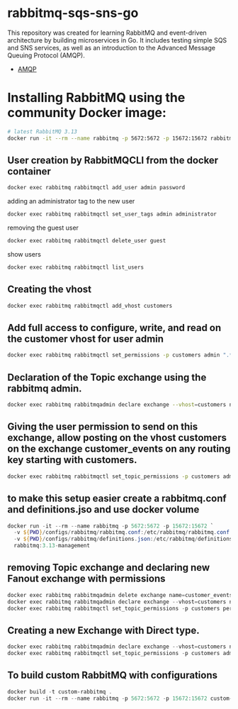 # rabbitmq-sqs-sns-go
This repository was created for learning RabbitMQ and event-driven architecture by building microservices in Go. It includes testing simple SQS and SNS services, as well as an introduction to the Advanced Message Queuing Protocol (AMQP).
- [AMQP](https://www.rabbitmq.com/tutorials/amqp-concepts)

# Installing RabbitMQ using the community Docker image:
```bash
# latest RabbitMQ 3.13
docker run -it --rm --name rabbitmq -p 5672:5672 -p 15672:15672 rabbitmq:3.13-management
```
## User creation by RabbitMQCLI from the docker container
```bash
docker exec rabbitmq rabbitmqctl add_user admin password
```
adding an administrator tag to the new user
```bash
docker exec rabbitmq rabbitmqctl set_user_tags admin administrator
```
removing the guest user
```bash
docker exec rabbitmq rabbitmqctl delete_user guest
```
show users
```bash
docker exec rabbitmq rabbitmqctl list_users
```

## Creating the vhost
```bash
docker exec rabbitmq rabbitmqctl add_vhost customers
```

## Add full access to configure, write, and read on the customer vhost for user admin
```bash
docker exec rabbitmq rabbitmqctl set_permissions -p customers admin ".*" ".*" ".*"
```

## Declaration of the Topic exchange using the rabbitmq admin.
```bash
docker exec rabbitmq rabbitmqadmin declare exchange --vhost=customers name=customer_events type=topic -u admin -p password durable=true
```

## Giving the user permission to send on this exchange, allow posting on the vhost customers on the exchange customer_events on any routing key starting with customers.
```bash
docker exec rabbitmq rabbitmqctl set_topic_permissions -p customers admin customer_events "^customers.*" "^customers.*"
```

## to make this setup easier create a rabbitmq.conf and definitions.jso and use docker volume
```powershell
docker run -it --rm --name rabbitmq -p 5672:5672 -p 15672:15672 `
  -v ${PWD}/configs/rabbitmq/rabbitmq.conf:/etc/rabbitmq/rabbitmq.conf `
  -v ${PWD}/configs/rabbitmq/definitions.json:/etc/rabbitmq/definitions.json `
  rabbitmq:3.13-management
```

## removing Topic exchange and declaring new Fanout exchange with permissions
```powershell
docker exec rabbitmq rabbitmqadmin delete exchange name=customer_events --vhost=customers -u percy -p secret
docker exec rabbitmq rabbitmqadmin declare exchange --vhost=customers name=customer_events type=fanout -u percy -p secret durable=true
docker exec rabbitmq rabbitmqctl set_topic_permissions -p customers percy customer_events ".*" ".*"
```

## Creating a new Exchange with Direct type.
```powershell
docker exec rabbitmq rabbitmqadmin declare exchange --vhost=customers name=customer_callbacks type=direct -u admin -p password durable=true
docker exec rabbitmq rabbitmqctl set_topic_permissions -p customers admin customer_callbacks ".*" ".*"
```

## To build custom RabbitMQ with configurations
```powershell
docker build -t custom-rabbitmq .
docker run -it --rm --name rabbitmq -p 5672:5672 -p 15672:15672 custom-rabbitmq
```






